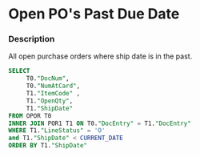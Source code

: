 # Open PO's Past Due Date

### Description

All open purchase orders where ship date is in the past.

```sql
SELECT
	 T0."DocNum",
	 T0."NumAtCard",
	 T1."ItemCode" ,
	 T1."OpenQty",
	 T1."ShipDate" 
FROM OPOR T0 
INNER JOIN POR1 T1 ON T0."DocEntry" = T1."DocEntry" 
WHERE T1."LineStatus" = 'O' 
and T1."ShipDate" < CURRENT_DATE 
ORDER BY T1."ShipDate"
```

